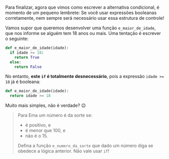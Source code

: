 Para finalizar, agora que vimos como escrever a alternativa condicional, é momento de um pequeno lembrete:
Se você usar expressões booleanas corretamente, nem sempre será necessário usar essa estrutura de controle!


Vamos supor que queremos desenvolver uma função `e_maior_de_idade`, que nos informe se alguém tem
18 anos ou mais. Uma tentação é escrever o seguinte:

```python
def e_maior_de_idade(idade):
  if idade >= 18:
	return True
  else:
	return False
```

No entanto, **este `if` é totalmente desnecessário**, pois a expressão `idade >= 18` já é booleana:

```python
def e_maior_de_idade(idade):
  return idade >= 18
```

Muito mais simples, não é verdade? :wink:

> Para Ema um número é da sorte se:
>
> * é positivo, e
> * é menor que 100, e
> * não é o 15.
>
> Defina a função `e_numero_da_sorte` que dado um número diga se obedece a lógica anterior. Não vale usar `if`!

